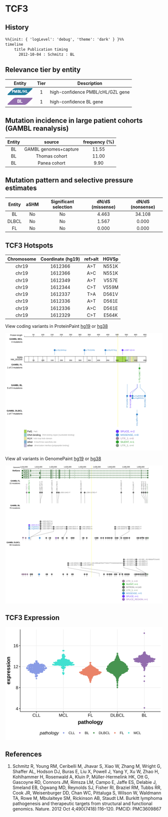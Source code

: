 # TCF3

## History
```mermaid
%%{init: { 'logLevel': 'debug', 'theme': 'dark' } }%%
timeline
    title Publication timing
      2012-10-04 : Schmitz : BL
```

## Relevance tier by entity

|Entity|Tier|Description            |
|:------:|:----:|-----------------------|
|![PMBL](images/icons/PMBL_tier1.png)|1|high-confidence PMBL/cHL/GZL gene|
|![BL](images/icons/BL_tier1.png)    |1   |high-confidence BL gene|

## Mutation incidence in large patient cohorts (GAMBL reanalysis)

|Entity|source               |frequency (%)|
|:------:|:---------------------:|:-------------:|
|BL    |GAMBL genomes+capture|11.55        |
|BL    |Thomas cohort        |11.00        |
|BL    |Panea cohort         | 9.90        |

## Mutation pattern and selective pressure estimates

|Entity|aSHM|Significant selection|dN/dS (missense)|dN/dS (nonsense)|
|:------:|:----:|:---------------------:|:----------------:|:----------------:|
|BL    |No  |No                   |4.463           |34.108          |
|DLBCL |No  |No                   |1.567           | 0.000          |
|FL    |No  |No                   |0.000           | 0.000          |




## TCF3 Hotspots

| Chromosome |Coordinate (hg19) | ref>alt | HGVSp | 
 | :---:| :---: | :--: | :---: |
| chr19 | 1612366 | A>T | N551K |
| chr19 | 1612366 | A>C | N551K |
| chr19 | 1612349 | A>T | V557E |
| chr19 | 1612344 | C>T | V559M |
| chr19 | 1612337 | T>A | D561V |
| chr19 | 1612336 | A>T | D561E |
| chr19 | 1612336 | A>C | D561E |
| chr19 | 1612329 | C>T | E564K |

View coding variants in ProteinPaint [hg19](https://morinlab.github.io/LLMPP/GAMBL/TCF3_protein.html)  or [hg38](https://morinlab.github.io/LLMPP/GAMBL/TCF3_protein_hg38.html)

![](images/proteinpaint/TCF3_NM_003200.svg)

View all variants in GenomePaint [hg19](https://morinlab.github.io/LLMPP/GAMBL/TCF3.html)  or [hg38](https://morinlab.github.io/LLMPP/GAMBL/TCF3_hg38.html)

![](images/proteinpaint/TCF3.svg)

## TCF3 Expression
![](images/gene_expression/TCF3_by_pathology.svg)
<!-- ORIGIN: schmitzBurkittLymphomaPathogenesis2012 -->
<!-- BL: schmitzBurkittLymphomaPathogenesis2012 -->

## References
1.  Schmitz R, Young RM, Ceribelli M, Jhavar S, Xiao W, Zhang M, Wright G, Shaffer AL, Hodson DJ, Buras E, Liu X, Powell J, Yang Y, Xu W, Zhao H, Kohlhammer H, Rosenwald A, Kluin P, Müller-Hermelink HK, Ott G, Gascoyne RD, Connors JM, Rimsza LM, Campo E, Jaffe ES, Delabie J, Smeland EB, Ogwang MD, Reynolds SJ, Fisher RI, Braziel RM, Tubbs RR, Cook JR, Weisenburger DD, Chan WC, Pittaluga S, Wilson W, Waldmann TA, Rowe M, Mbulaiteye SM, Rickinson AB, Staudt LM. Burkitt lymphoma pathogenesis and therapeutic targets from structural and functional genomics. Nature. 2012 Oct 4;490(7418):116–120. PMCID: PMC3609867

